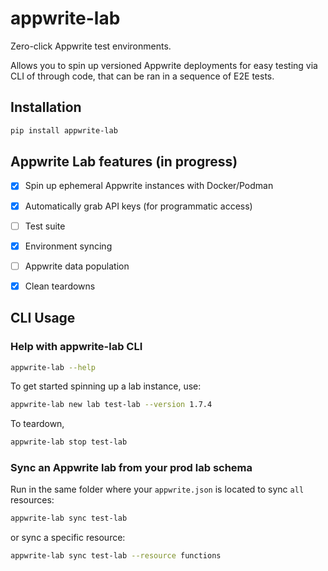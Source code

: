 # appwrite-lab
Zero-click Appwrite test environments.

Allows you to spin up versioned Appwrite deployments for easy testing via CLI of through code, that can be ran in a sequence of E2E tests.

## Installation
```sh
pip install appwrite-lab
```
## Appwrite Lab features (in progress)
- [x] Spin up ephemeral Appwrite instances with Docker/Podman
- [x] Automatically grab API keys (for programmatic access)
- [ ] Test suite
- [x] Environment syncing
- [ ] Appwrite data population
- [x] Clean teardowns


## CLI Usage
### Help with appwrite-lab CLI
```sh
appwrite-lab --help
```

To get started spinning up a lab instance, use:

```sh
appwrite-lab new lab test-lab --version 1.7.4
```

To teardown,

```sh
appwrite-lab stop test-lab
```

### Sync an Appwrite lab from your prod lab schema
Run in the same folder where your `appwrite.json` is located to sync `all` resources:
```sh
appwrite-lab sync test-lab
```
or sync a specific resource:

```sh
appwrite-lab sync test-lab --resource functions
```
